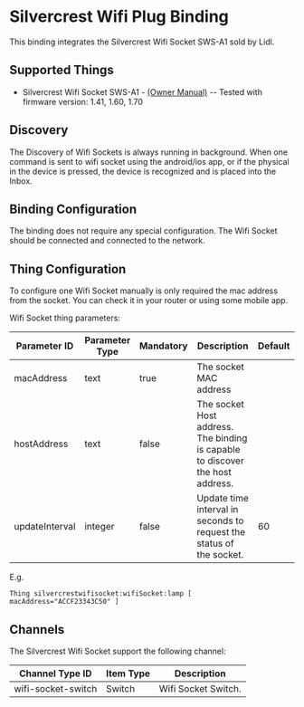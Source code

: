 # Silvercrest Wifi Plug Binding

This binding integrates the Silvercrest Wifi Socket SWS-A1 sold by Lidl.

## Supported Things

- Silvercrest Wifi Socket SWS-A1 - [(Owner Manual)](http://www.lidl-service.com/static/118127777/103043_FI.pdf)   --   Tested with firmware version: 1.41, 1.60, 1.70


## Discovery

The Discovery of Wifi Sockets is always running in background. When one command is sent to wifi socket using the android/ios app, or if the physical in the device is pressed, the device is recognized and is placed into the Inbox.

## Binding Configuration

The binding does not require any special configuration. The Wifi Socket should be connected and connected to the network.

## Thing Configuration

To configure one Wifi Socket manually is only required the mac address from the socket. You can check it in your router or using some mobile app.

Wifi Socket thing parameters:

| Parameter ID | Parameter Type | Mandatory | Description | Default |
|--------------|----------------|------|------------------|-----|
| macAddress | text | true | The socket MAC address |  |
| hostAddress | text | false | The socket Host address. The binding is capable to discover the host address. |  |
| updateInterval | integer | false | Update time interval in seconds to request the status of the socket. | 60 |


E.g.

```
Thing silvercrestwifisocket:wifiSocket:lamp [ macAddress="ACCF23343C50" ]
```

## Channels

The Silvercrest Wifi Socket support the following channel:

| Channel Type ID | Item Type    | Description  |
|-----------------|------------------------|--------------|
| wifi-socket-switch | Switch | Wifi Socket Switch. |